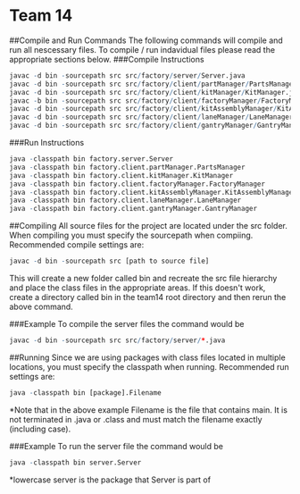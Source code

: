 Team 14
======
##Compile and Run Commands
The following commands will compile and run all nescessary files. To compile / run indavidual files please read the appropriate sections below.
###Compile Instructions
```r
javac -d bin -sourcepath src src/factory/server/Server.java
javac -d bin -sourcepath src src/factory/client/partManager/PartsManager.java
javac -d bin -sourcepath src src/factory/client/kitManager/KitManager.java
javac -b bin -sourcepath src src/factory/client/factoryManager/FactoryManager.java
javac -d bin -sourcepath src src/factory/client/kitAssemblyManager/KitAssemblyManager.java
javac -d bin -sourcepath src src/factory/client/laneManager/LaneManager.java
javac -d bin -sourcepath src src/factory/client/gantryManager/GantryManager.java
```
###Run Instructions
```r
java -classpath bin factory.server.Server
java -classpath bin factory.client.partManager.PartsManager
java -classpath bin factory.client.kitManager.KitManager
java -classpath bin factory.client.factoryManager.FactoryManager
java -classpath bin factory.client.kitAssemblyManager.KitAssemblyManager
java -classpath bin factory.client.laneManager.LaneManager
java -classpath bin factory.client.gantryManager.GantryManager
```

##Compiling
All source files for the project are located under the src folder. When compiling you must specify the sourcepath when compiing. Recommended compile settings are:
```r
javac -d bin -sourcepath src [path to source file]
```

This will create a new folder called bin and recreate the src file hierarchy and place the class files in the appropriate areas. If this doesn't work, create a directory called bin in the team14 root directory and then rerun the above command.

###Example
To compile the server files the command would be
```r
javac -d bin -sourcepath src src/factory/server/*.java
```

##Running
Since we are using packages with class files located in multiple locations, you must specify the classpath when running. Recommended run settings are:
```r
java -classpath bin [package].Filename
```

*Note that in the above example Filename is the file that contains main. It is not terminated in .java or .class and must match the filename exactly (including case).

###Example
To run the server file the command would be
```r
java -classpath bin server.Server
```
*lowercase server is the package that Server is part of